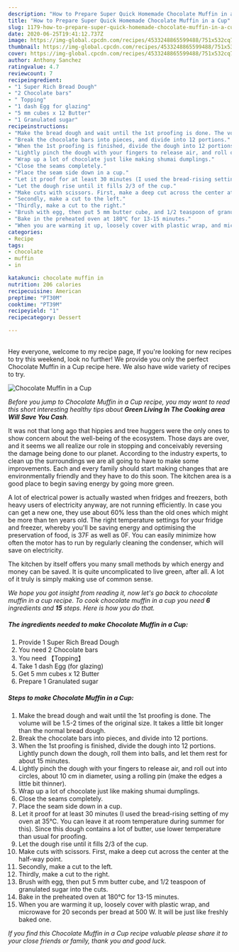 ```yaml
---
description: "How to Prepare Super Quick Homemade Chocolate Muffin in a Cup"
title: "How to Prepare Super Quick Homemade Chocolate Muffin in a Cup"
slug: 1179-how-to-prepare-super-quick-homemade-chocolate-muffin-in-a-cup
date: 2020-06-25T19:41:12.737Z
image: https://img-global.cpcdn.com/recipes/4533248865599488/751x532cq70/chocolate-muffin-in-a-cup-recipe-main-photo.jpg
thumbnail: https://img-global.cpcdn.com/recipes/4533248865599488/751x532cq70/chocolate-muffin-in-a-cup-recipe-main-photo.jpg
cover: https://img-global.cpcdn.com/recipes/4533248865599488/751x532cq70/chocolate-muffin-in-a-cup-recipe-main-photo.jpg
author: Anthony Sanchez
ratingvalue: 4.7
reviewcount: 7
recipeingredient:
- "1 Super Rich Bread Dough"
- "2 Chocolate bars"
- " Topping"
- "1 dash Egg for glazing"
- "5 mm cubes x 12 Butter"
- "1 Granulated sugar"
recipeinstructions:
- "Make the bread dough and wait until the 1st proofing is done. The volume will be 1.5-2 times of the original size. It takes a little bit longer than the normal bread dough."
- "Break the chocolate bars into pieces, and divide into 12 portions."
- "When the 1st proofing is finished, divide the dough into 12 portions. Lightly punch down the dough, roll them into balls, and let them rest for about 15 minutes."
- "Lightly pinch the dough with your fingers to release air, and roll out into circles, about 10 cm in diameter, using a rolling pin (make the edges a little bit thinner)."
- "Wrap up a lot of chocolate just like making shumai dumplings."
- "Close the seams completely."
- "Place the seam side down in a cup."
- "Let it proof for at least 30 minutes (I used the bread-rising setting of my oven at 35℃. You can leave it at room temperature during summer for this). Since this dough contains a lot of butter, use lower temperature than usual for proofing."
- "Let the dough rise until it fills 2/3 of the cup."
- "Make cuts with scissors. First, make a deep cut across the center at the half-way point."
- "Secondly, make a cut to the left."
- "Thirdly, make a cut to the right."
- "Brush with egg, then put 5 mm butter cube, and 1/2 teaspoon of granulated sugar into the cuts."
- "Bake in the preheated oven at 180℃ for 13-15 minutes."
- "When you are warming it up, loosely cover with plastic wrap, and microwave for 20 seconds per bread at 500 W. It will be just like freshly baked one."
categories:
- Recipe
tags:
- chocolate
- muffin
- in

katakunci: chocolate muffin in 
nutrition: 206 calories
recipecuisine: American
preptime: "PT30M"
cooktime: "PT39M"
recipeyield: "1"
recipecategory: Dessert

---
```

<br>
Hey everyone, welcome to my recipe page, If you're looking for new recipes to try this weekend, look no further! We provide you only the perfect Chocolate Muffin in a Cup recipe here. We also have wide variety of recipes to try.
<br>


![Chocolate Muffin in a Cup](https://img-global.cpcdn.com/recipes/4533248865599488/751x532cq70/chocolate-muffin-in-a-cup-recipe-main-photo.jpg)

<i>Before you jump to Chocolate Muffin in a Cup recipe, you may want to read this short interesting healthy tips about 
<strong>Green Living In The Cooking area Will Save You Cash</strong>.</i>
</br>

It was not that long ago that hippies and tree huggers were the only ones to show concern about the well-being of the ecosystem. Those days are over, and it seems we all realize our role in stopping and conceivably reversing the damage being done to our planet. According to the industry experts, to clean up the surroundings we are all going to have to make some improvements. Each and every family should start making changes that are environmentally friendly and they have to do this soon. The kitchen area is a good place to begin saving energy by going more green.

A lot of electrical power is actually wasted when fridges and freezers, both heavy users of electricity anyway, are not running efficiently. In case you can get a new one, they use about 60% less than the old ones which might be more than ten years old. The right temperature settings for your fridge and freezer, whereby you'll be saving energy and optimising the preservation of food, is 37F as well as 0F. You can easily minimize how often the motor has to run by regularly cleaning the condenser, which will save on electricity.

The kitchen by itself offers you many small methods by which energy and money can be saved. It is quite uncomplicated to live green, after all. A lot of it truly is simply making use of common sense.


<i>We hope you got insight from reading it, now let's go back to chocolate muffin in a cup recipe. To cook chocolate muffin in a cup you need <strong>6</strong> ingredients and <strong>15</strong> steps. Here is how you do that.
</i>

##### The ingredients needed to make Chocolate Muffin in a Cup:

1. Provide 1 Super Rich Bread Dough
1. You need 2 Chocolate bars
1. You need  【Topping】
1. Take 1 dash Egg (for glazing)
1. Get 5 mm cubes x 12 Butter
1. Prepare 1 Granulated sugar


##### Steps to make Chocolate Muffin in a Cup:

1. Make the bread dough and wait until the 1st proofing is done. The volume will be 1.5-2 times of the original size. It takes a little bit longer than the normal bread dough.
1. Break the chocolate bars into pieces, and divide into 12 portions.
1. When the 1st proofing is finished, divide the dough into 12 portions. Lightly punch down the dough, roll them into balls, and let them rest for about 15 minutes.
1. Lightly pinch the dough with your fingers to release air, and roll out into circles, about 10 cm in diameter, using a rolling pin (make the edges a little bit thinner).
1. Wrap up a lot of chocolate just like making shumai dumplings.
1. Close the seams completely.
1. Place the seam side down in a cup.
1. Let it proof for at least 30 minutes (I used the bread-rising setting of my oven at 35℃. You can leave it at room temperature during summer for this). Since this dough contains a lot of butter, use lower temperature than usual for proofing.
1. Let the dough rise until it fills 2/3 of the cup.
1. Make cuts with scissors. First, make a deep cut across the center at the half-way point.
1. Secondly, make a cut to the left.
1. Thirdly, make a cut to the right.
1. Brush with egg, then put 5 mm butter cube, and 1/2 teaspoon of granulated sugar into the cuts.
1. Bake in the preheated oven at 180℃ for 13-15 minutes.
1. When you are warming it up, loosely cover with plastic wrap, and microwave for 20 seconds per bread at 500 W. It will be just like freshly baked one.


<i>If you find this Chocolate Muffin in a Cup recipe valuable please share it to your close friends or family, thank you and good luck.</i>
